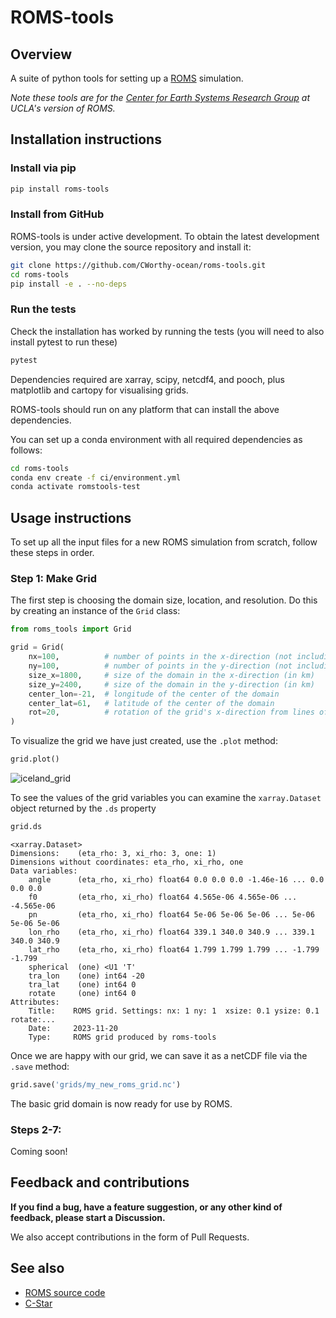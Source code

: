 # ROMS-tools

## Overview

A suite of python tools for setting up a [ROMS](https://github.com/CESR-lab/ucla-roms) simulation.

_Note these tools are for the [Center for Earth Systems Research Group](http://research.atmos.ucla.edu/cesr/) at UCLA's version of ROMS._

## Installation instructions

### Install via pip

```bash
pip install roms-tools
```

### Install from GitHub

ROMS-tools is under active development. To obtain the latest development version, you may clone the source repository and install it:
```bash
git clone https://github.com/CWorthy-ocean/roms-tools.git
cd roms-tools
pip install -e . --no-deps 
```

### Run the tests

Check the installation has worked by running the tests (you will need to also install pytest to run these)
```bash
pytest
```

Dependencies required are xarray, scipy, netcdf4, and pooch, plus matplotlib and cartopy for visualising grids.

ROMS-tools should run on any platform that can install the above dependencies.

You can set up a conda environment with all required dependencies as follows:
```bash
cd roms-tools
conda env create -f ci/environment.yml
conda activate romstools-test
```

## Usage instructions

To set up all the input files for a new ROMS simulation from scratch, follow these steps in order.

### Step 1: Make Grid

The first step is choosing the domain size, location, and resolution. Do this by creating an instance of the `Grid` class:

```python
from roms_tools import Grid

grid = Grid(
    nx=100,          # number of points in the x-direction (not including 2 boundary cells on either end)
    ny=100,          # number of points in the y-direction (not including 2 boundary cells on either end)
    size_x=1800,     # size of the domain in the x-direction (in km)
    size_y=2400,     # size of the domain in the y-direction (in km)
    center_lon=-21,  # longitude of the center of the domain
    center_lat=61,   # latitude of the center of the domain
    rot=20,          # rotation of the grid's x-direction from lines of constant longitude, with positive values being a counter-clockwise rotation
)
```

To visualize the grid we have just created, use the `.plot` method:

```python
grid.plot()
```

![iceland_grid](https://github.com/CWorthy-ocean/roms-tools/assets/35968931/de8c03ab-3c61-4ba5-a9b7-65592fd9280f)

To see the values of the grid variables you can examine the `xarray.Dataset` object returned by the `.ds` property

```python
grid.ds
```
```
<xarray.Dataset>
Dimensions:    (eta_rho: 3, xi_rho: 3, one: 1)
Dimensions without coordinates: eta_rho, xi_rho, one
Data variables:
    angle      (eta_rho, xi_rho) float64 0.0 0.0 0.0 -1.46e-16 ... 0.0 0.0 0.0
    f0         (eta_rho, xi_rho) float64 4.565e-06 4.565e-06 ... -4.565e-06
    pn         (eta_rho, xi_rho) float64 5e-06 5e-06 5e-06 ... 5e-06 5e-06 5e-06
    lon_rho    (eta_rho, xi_rho) float64 339.1 340.0 340.9 ... 339.1 340.0 340.9
    lat_rho    (eta_rho, xi_rho) float64 1.799 1.799 1.799 ... -1.799 -1.799
    spherical  (one) <U1 'T'
    tra_lon    (one) int64 -20
    tra_lat    (one) int64 0
    rotate     (one) int64 0
Attributes:
    Title:    ROMS grid. Settings: nx: 1 ny: 1  xsize: 0.1 ysize: 0.1 rotate:...
    Date:     2023-11-20
    Type:     ROMS grid produced by roms-tools
```

Once we are happy with our grid, we can save it as a netCDF file via the `.save` method:

```python
grid.save('grids/my_new_roms_grid.nc')
```

The basic grid domain is now ready for use by ROMS.


### Steps 2-7:

Coming soon!


## Feedback and contributions

**If you find a bug, have a feature suggestion, or any other kind of feedback, please start a Discussion.**

We also accept contributions in the form of Pull Requests.


## See also

- [ROMS source code](https://github.com/CESR-lab/ucla-roms)
- [C-Star](https://github.com/CWorthy-ocean/C-Star)

